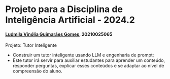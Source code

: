 # Projeto para a Disciplina de Inteligência Artificial - 2024.2

#### [Ludmila Vinólia Guimarães Gomes](https://github.com/LudmilaGomes), 20210025065

Projeto: Tutor Inteligente

 - Construir um tutor inteligente usando LLM e engenharia de prompt;
 - Este tutor irá servir para auxiliar estudantes para aprender um conteúdo, responder perguntas, explicar esses conteúdos e se adaptar ao nível de compreensão do aluno.
